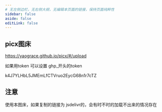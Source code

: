 ```yaml
---
# 无左侧边栏，无右侧大纲，无编辑本页面的链接，保持页面纯粹性
sidebar: false
aside: false
editLink: false 
---
```



## picx图床

https://yaograce.github.io/picx/#/upload

如果用token 可以设置 ghp_开头的token   

k4J7YLHbL5JMEmLfCTVruo2EycG68n1r7cTZ  


## 注意

使用本图床，如果复制的链接为 jsdelivr的，会有时不时的加载不出来的情况存在